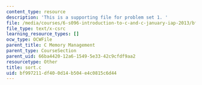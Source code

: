 ```yaml
---
content_type: resource
description: 'This is a supporting file for problem set 1. '
file: /media/courses/6-s096-introduction-to-c-and-c-january-iap-2013/bf997211df400d14b504e4c0815c6d44_sort.c
file_type: text/x-csrc
learning_resource_types: []
ocw_type: OCWFile
parent_title: C Memory Management
parent_type: CourseSection
parent_uid: 66ba4420-12a6-1549-5e33-42c9cfdf9aa2
resourcetype: Other
title: sort.c
uid: bf997211-df40-0d14-b504-e4c0815c6d44
---
```

